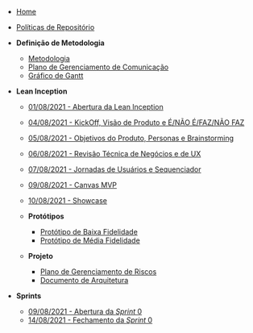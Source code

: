 <!-- docs/_sidebar.md -->
- [Home](/)
- [Políticas de Repositório](/Policies/Policies.md)

- **Definição de Metodologia**
  - [Metodologia](/Project/Methodology.md)
  - [Plano de Gerenciamento de Comunicação](/Project/CommunicationPlan.md)
  - [Gráfico de Gantt](/Project/GanttChartSchedule.md)

- **Lean Inception**
  - [01/08/2021 - Abertura da Lean Inception](/LeanInception/Meetings/31072021LeanInceptionPlanning.md)
  - [04/08/2021 - KickOff, Visão de Produto e É/NÃO É/FAZ/NÃO FAZ](/LeanInception/Meetings/04082021LeanInception.md)
  - [05/08/2021 - Objetivos do Produto, Personas e Brainstorming](/LeanInception/Meetings/05082021LeanInception.md)
  - [06/08/2021 - Revisão Técnica de Negócios e de UX](/LeanInception/Meetings/06082021LeanInception.md)
  - [07/08/2021 - Jornadas de Usuários e Sequenciador](/LeanInception/Meetings/07082021LeanInception.md)
  - [09/08/2021 - Canvas MVP](/LeanInception/Meetings/09082021LeanInception.md)
  - [10/08/2021 - Showcase](/LeanInception/Meetings/10082021LeanInception.md)

  - **Protótipos**
    - [Protótipo de Baixa Fidelidade](/Project/LowFidelityPrototype.md)
    - [Protótipo de Média Fidelidade](/Project/MediumFidelityPrototype.md)

  - **Projeto**
    - [Plano de Gerenciamento de Riscos](/Project/RiskPlan.md)
    - [Documento de Arquitetura](/Project/ArchitectureDocument.md)

- **Sprints**
  - [09/08/2021 - Abertura da *Sprint* 0](/Sprints/Sprint0/09082021Sprint0Opening.md)
  - [14/08/2021 - Fechamento da *Sprint* 0](/Sprints/Sprint0/14082021Sprint0Closure.md)

